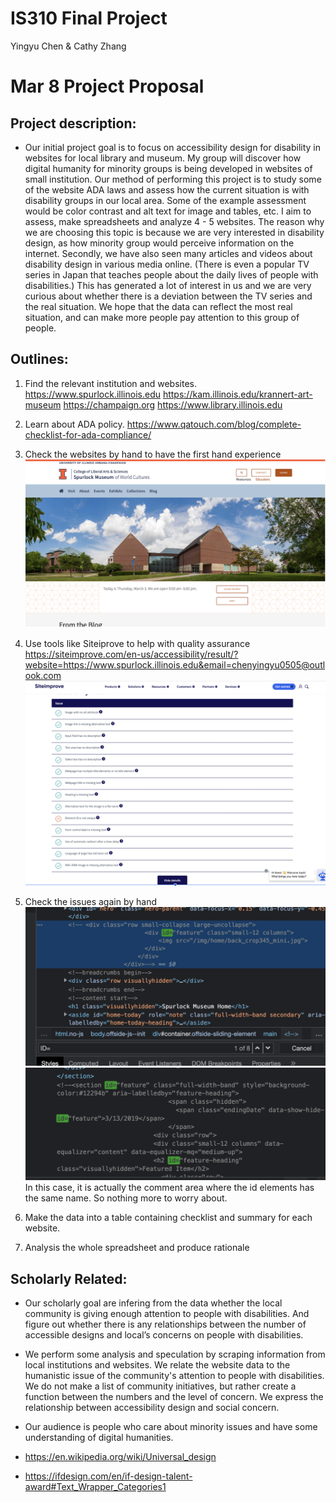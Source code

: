 # IS310 Final Project
Yingyu Chen & Cathy Zhang

# Mar 8 Project Proposal

## Project description:
- Our initial project goal is to focus on accessibility design for disability in websites for local library and museum. My group will discover how digital humanity for minority groups is being developed in websites of small institution. Our method of performing this project is to study some of the website ADA laws and assess how the current situation is with disability groups in our local area. Some of the example assessment would be color contrast and alt text for image and tables, etc. I aim to assess, make spreadsheets and analyze 4 - 5 websites. The reason why we are choosing this topic is because we are very interested in disability design, as how minority group would perceive information on the internet. Secondly, we have also seen many articles and videos about disability design in various media online. (There is even a popular TV series in Japan that teaches people about the daily lives of people with disabilities.) This has generated a lot of interest in us and we are very curious about whether there is a deviation between the TV series and the real situation. We hope that the data can reflect the most real situation, and can make more people pay attention to this group of people.

## Outlines:
1. Find the relevant institution and websites.
    https://www.spurlock.illinois.edu
    https://kam.illinois.edu/krannert-art-museum 
    https://champaign.org
    https://www.library.illinois.edu 
2. Learn about ADA policy.
    https://www.qatouch.com/blog/complete-checklist-for-ada-compliance/
3. Check the websites by hand to have the first hand experience
   ![Museum Image](museum.png)
4. Use tools like Siteiprove to help with quality assurance
   https://siteimprove.com/en-us/accessibility/result/?website=https://www.spurlock.illinois.edu&email=chenyingyu0505@outlook.com 
    ![ADA Image](siteiprove.png)
5. Check the issues again by hand
    ![Inspect_1 Image](inspect_1.png)
    ![Inspect_2 Image](inspect_2.png)
    In this case, it is actually the comment area where the id elements has the same name. So nothing more to worry about.

6. Make the data into a table containing checklist and summary for each website.
7. Analysis the whole spreadsheet and produce rationale

## Scholarly Related:
- Our scholarly goal are infering from the data whether the local community is giving enough attention to people with disabilities. And figure out whether there is any relationships between the number of accessible designs and local’s concerns on people with disabilities.

- We perform some analysis and speculation by scraping information from local institutions and websites. We relate the website data to the humanistic issue of the community's attention to people with disabilities. We do not make a list of community initiatives, but rather create a function between the numbers and the level of concern. We express the relationship between accessibility design and social concern.

- Our audience is people who care about minority issues and have some understanding of digital humanities.

- https://en.wikipedia.org/wiki/Universal_design 
    
- https://ifdesign.com/en/if-design-talent-award#Text_Wrapper_Categories1 
